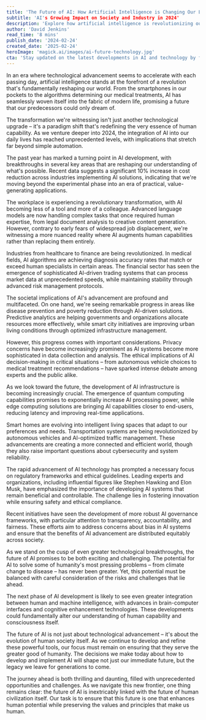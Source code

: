 ```yaml
---
title: 'The Future of AI: How Artificial Intelligence is Changing Our Lives'
subtitle: 'AI's Growing Impact on Society and Industry in 2024'
description: 'Explore how artificial intelligence is revolutionizing our world in 2024, from healthcare advances to smart cities. Learn about the latest breakthroughs, challenges, and what the future holds for AI technology.'
author: 'David Jenkins'
read_time: '8 mins'
publish_date: '2024-02-24'
created_date: '2025-02-24'
heroImage: 'magick.ai/images/ai-future-technology.jpg'
cta: 'Stay updated on the latest developments in AI and technology by following us on LinkedIn. Join our community of forward-thinking professionals shaping the future of artificial intelligence.'
---
```


In an era where technological advancement seems to accelerate with each passing day, artificial intelligence stands at the forefront of a revolution that's fundamentally reshaping our world. From the smartphones in our pockets to the algorithms determining our medical treatments, AI has seamlessly woven itself into the fabric of modern life, promising a future that our predecessors could only dream of.

The transformation we're witnessing isn't just another technological upgrade – it's a paradigm shift that's redefining the very essence of human capability. As we venture deeper into 2024, the integration of AI into our daily lives has reached unprecedented levels, with implications that stretch far beyond simple automation.

The past year has marked a turning point in AI development, with breakthroughs in several key areas that are reshaping our understanding of what's possible. Recent data suggests a significant 10% increase in cost reduction across industries implementing AI solutions, indicating that we're moving beyond the experimental phase into an era of practical, value-generating applications.

The workplace is experiencing a revolutionary transformation, with AI becoming less of a tool and more of a colleague. Advanced language models are now handling complex tasks that once required human expertise, from legal document analysis to creative content generation. However, contrary to early fears of widespread job displacement, we're witnessing a more nuanced reality where AI augments human capabilities rather than replacing them entirely.

Industries from healthcare to finance are being revolutionized. In medical fields, AI algorithms are achieving diagnosis accuracy rates that match or exceed human specialists in certain areas. The financial sector has seen the emergence of sophisticated AI-driven trading systems that can process market data at unprecedented speeds, while maintaining stability through advanced risk management protocols.

The societal implications of AI's advancement are profound and multifaceted. On one hand, we're seeing remarkable progress in areas like disease prevention and poverty reduction through AI-driven solutions. Predictive analytics are helping governments and organizations allocate resources more effectively, while smart city initiatives are improving urban living conditions through optimized infrastructure management.

However, this progress comes with important considerations. Privacy concerns have become increasingly prominent as AI systems become more sophisticated in data collection and analysis. The ethical implications of AI decision-making in critical situations – from autonomous vehicle choices to medical treatment recommendations – have sparked intense debate among experts and the public alike.

As we look toward the future, the development of AI infrastructure is becoming increasingly crucial. The emergence of quantum computing capabilities promises to exponentially increase AI processing power, while edge computing solutions are bringing AI capabilities closer to end-users, reducing latency and improving real-time applications.

Smart homes are evolving into intelligent living spaces that adapt to our preferences and needs. Transportation systems are being revolutionized by autonomous vehicles and AI-optimized traffic management. These advancements are creating a more connected and efficient world, though they also raise important questions about cybersecurity and system reliability.

The rapid advancement of AI technology has prompted a necessary focus on regulatory frameworks and ethical guidelines. Leading experts and organizations, including influential figures like Stephen Hawking and Elon Musk, have emphasized the importance of developing AI systems that remain beneficial and controllable. The challenge lies in fostering innovation while ensuring safety and ethical compliance.

Recent initiatives have seen the development of more robust AI governance frameworks, with particular attention to transparency, accountability, and fairness. These efforts aim to address concerns about bias in AI systems and ensure that the benefits of AI advancement are distributed equitably across society.

As we stand on the cusp of even greater technological breakthroughs, the future of AI promises to be both exciting and challenging. The potential for AI to solve some of humanity's most pressing problems – from climate change to disease – has never been greater. Yet, this potential must be balanced with careful consideration of the risks and challenges that lie ahead.

The next phase of AI development is likely to see even greater integration between human and machine intelligence, with advances in brain-computer interfaces and cognitive enhancement technologies. These developments could fundamentally alter our understanding of human capability and consciousness itself.

The future of AI is not just about technological advancement – it's about the evolution of human society itself. As we continue to develop and refine these powerful tools, our focus must remain on ensuring that they serve the greater good of humanity. The decisions we make today about how to develop and implement AI will shape not just our immediate future, but the legacy we leave for generations to come.

The journey ahead is both thrilling and daunting, filled with unprecedented opportunities and challenges. As we navigate this new frontier, one thing remains clear: the future of AI is inextricably linked with the future of human civilization itself. Our task is to ensure that this future is one that enhances human potential while preserving the values and principles that make us human.